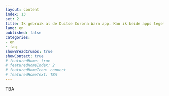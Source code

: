 ```yaml
---
layout: content
index: 13
set: 2
title: Ik gebruik al de Duitse Corona Warn app. Kan ik beide apps tegelijkertijd gebruiken?
lang: en
published: false
categories:
- en
- faq
showBreadCrumbs: true
showContact: true
# featuredHome: true
# featuredHomeIndex: 2
# featuredHomeIcon: connect
# featuredHomeText: TBA
---
```


TBA
